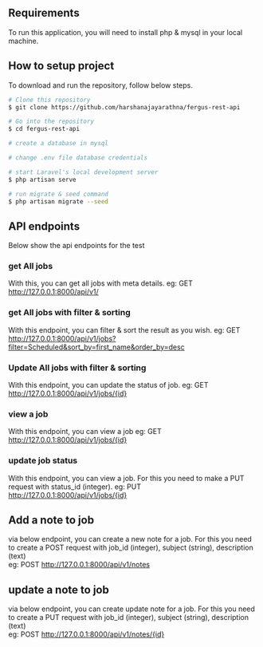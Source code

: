 ## Requirements
To run this application, you will need to install php & mysql in your local machine.

## How to setup project

To download and run the repository, follow below steps.

```bash
# Clone this repository
$ git clone https://github.com/harshanajayarathna/fergus-rest-api

# Go into the repository
$ cd fergus-rest-api

# create a database in mysql 

# change .env file database credentials

# start Laravel's local development server 
$ php artisan serve

# run migrate & seed command
$ php artisan migrate --seed

```
## API endpoints
Below show the api endpoints for the test

### get All jobs
With this, you can get all jobs with meta details.
eg: GET http://127.0.0.1:8000/api/v1/

### get All jobs with filter & sorting
With this endpoint, you can filter & sort the result as you wish.
eg: GET http://127.0.0.1:8000/api/v1/jobs?filter=Scheduled&sort_by=first_name&order_by=desc

### Update All jobs with filter & sorting
With this endpoint, you can update the status of job.
eg: GET http://127.0.0.1:8000/api/v1/jobs/{id}

### view a job
With this endpoint, you can view a job
eg: GET http://127.0.0.1:8000/api/v1/jobs/{id}

### update job status
With this endpoint, you can view a job. For this you need to make a PUT request with status_id (integer).
eg: PUT http://127.0.0.1:8000/api/v1/jobs/{id}

##  Add a note to job
via below endpoint, you can create a new note for a job. For this you need to create a POST request with job_id (integer), subject (string), description (text)  
eg: POST http://127.0.0.1:8000/api/v1/notes 

##  update a note to job
via below endpoint, you can create update note for a job. For this you need to create a PUT request with job_id (integer), subject (string), description (text)  
eg: POST http://127.0.0.1:8000/api/v1/notes/{id} 











